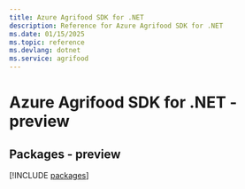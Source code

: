 ```yaml
---
title: Azure Agrifood SDK for .NET
description: Reference for Azure Agrifood SDK for .NET
ms.date: 01/15/2025
ms.topic: reference
ms.devlang: dotnet
ms.service: agrifood
---
```

# Azure Agrifood SDK for .NET - preview
## Packages - preview
[!INCLUDE [packages](agrifood-index.md)]